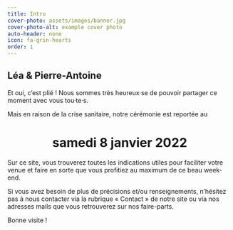 ```yaml
---
title: Intro
cover-photo: assets/images/banner.jpg
cover-photo-alt: example cover photo
auto-header: none
icon: fa-grin-hearts
order: 1
---
```


## Léa & Pierre-Antoine


Et oui, c’est plié ! Nous sommes très heureux·se de pouvoir partager ce moment avec vous tou·te·s.

Mais en raison de la crise sanitaire, notre cérémonie est reportée au 
<center><h1>samedi 8 janvier 2022</h1></center>

Sur ce site, vous trouverez toutes les indications utiles pour faciliter votre venue et faire en sorte que vous profitiez au maximum de ce beau week-end.

Si vous avez besoin de plus de précisions et/ou renseignements, n’hésitez pas à nous contacter via la rubrique « Contact » de notre site ou via nos adresses mails que vous retrouverez sur nos faire-parts.

Bonne visite !
